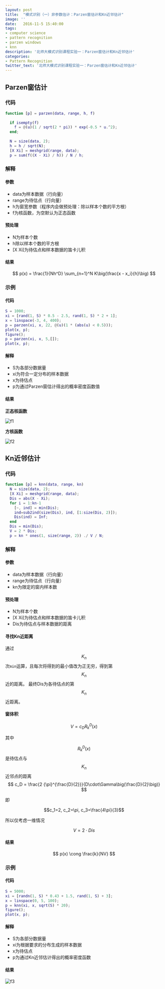 ```yaml
---
layout: post
title:  "模式识别（一）非参数估计：Parzen窗估计和Kn近邻估计"
image: ''
date:   2016-11-5 15:40:00
tags:
- computer science
- pattern recognition
- parzen windows
- knn
description: '北师大模式识别课程实验一：Parzen窗估计和Kn近邻估计'
categories:
- Pattern Recognition
twitter_text: '北师大模式识别课程实验一：Parzen窗估计和Kn近邻估计'
---
```

## Parzen窗估计

### 代码

``` matlab
function [p] = parzen(data, range, h, f)
  
  if isempty(f)
    f = @(u)(1 / sqrt(2 * pi)) * exp(-0.5 * u.^2);
  end;
  
  N = size(data, 2);
  h = h / sqrt(N);
  [X Xi] = meshgrid(range, data);
  p = sum(f((X - Xi) / h)) / N / h;
```

### 解释

#### 参数

 - data为样本数据（行向量）
 - range为待估点（行向量）
 - h为窗宽参数（程序内会做预处理：除以样本个数的平方根）
 - f为核函数，为空默认为正态函数
 
#### 预处理

 - N为样本个数
 - h除以样本个数的平方根
 - [X Xi]为待估点和样本数据的笛卡儿积

#### 结果

$$
p(x) = \frac{1}{Nh^D} \sum_{n=1}^N K\big(\frac{x - x_i}{h}\big)
$$

### 示例

#### 代码

``` matlab
S = 1000;
xi = [rand(1, S) * 0.5 - 2.5, rand(1, S) * 2 + 1];
x = linspace(-3, 4, 400);
p = parzen(xi, x, 22, @(u)(1 * (abs(u) < 0.5)));
plot(x, p);
figure();
p = parzen(xi, x, 5,[]);
plot(x, p);
```

#### 解释

 - S为各部分数据量
 - xi为符合一定分布的样本数据
 - x为待估点
 - p为通过Parzen窗估计得出的概率密度函数值

#### 结果

**正态核函数**

![f1](/assets/img/pr-non-param/f1.png)

**方核函数**

![f2](/assets/img/pr-non-param/f2.png)

## Kn近邻估计

### 代码

``` matlab
function [p] = knn(data, range, kn)
  N = size(data, 2);
  [X Xi] = meshgrid(range, data);
  Dis = abs(X - Xi);
  for i = 1:kn-1
    [~, ind] = min(Dis);
    ind=sub2ind(size(Dis), ind, [1:size(Dis, 2)]);
    Dis(ind) = Inf;
  end
  Dis = min(Dis);
  V = 2 * Dis;
  p = kn * ones(1, size(range, 2)) ./ V / N;
```

### 解释

#### 参数

 - data为样本数据（行向量）
 - range为待估点（行向量）
 - kn为限定的窗内样本数
 
#### 预处理

 - N为样本个数
 - [X Xi]为待估点和样本数据的笛卡儿积
 - Dis为待估点与样本数据的距离
 
#### 寻找Kn近距离

通过$$K_n$$次`min`运算，且每次将得到的最小值改为正无穷，得到第$$K_n$$近的距离。
最终Dis为各待估点的第$$K_n$$近距离。

#### 窗体积

$$
V = c_D R_k^D(x)
$$

其中

$$R_k^D(x)$$是待估点与$$K_n$$近邻点的距离   
$$ c_D = \frac{2 {\pi}^{\frac{D}{2}}}{D\cdot\Gamma\big(\frac{D}{2}\big)} $$

即

$$c_1=2, c_2=\pi, c_3=\frac{4\pi}{3}$$

所以仅考虑一维情况

$$ V = 2 \cdot Dis $$

#### 结果

$$
p(x) \cong \frac{k}{NV}
$$

### 示例

#### 代码

``` matlab
S = 5000;
xi = [randn(1, S) * 0.43 + 1.5, rand(1, S) + 3];
x = linspace(0, 5, 100);
p = knn(xi, x, sqrt(S) * 20);
figure();
plot(x, p);
```

#### 解释

 - S为各部分数据量
 - xi为根据要求的分布生成的样本数据
 - x为待估点
 - p为通过Kn近邻估计得出的概率密度函数
 
#### 结果

![f3](/assets/img/pr-non-param/f3.png)
